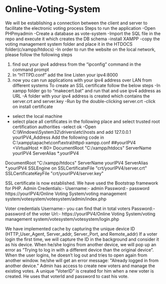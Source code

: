 # Online-Voting-System

We will be establishing a connection between the client and server to facilitate the electronic voting process 
Steps to run the application
-Open PHPmyadmin
-Create a database as vote-system
-Import the SQL file in the repo and execute it which creates the DB schema
-install XAMPP
-copy the voting management system folder and place it in the HTDOCS folder(c/xampp/htdocs)
-In order to run the website on the local network, please follow the following steps
1. find out your ipv4 address from the “ipconfig” command in the command prompt
2. In “HTTPD.conf”  add the line Listen your ipv4:8000
3. now you can run applications with your ipv4 address over LAN from different systems
To create an SSL certificate follow the below steps
-In xampp folder go to “makecert.bat” and run that and use ipv4 address as URL
-A folder with your ipv4 address is created which contains the server.crt and server.key
-Run by the double-clicking server.crt
-click on install certificate
- select the local machine
- select place all certificates in the following place and select trusted root certification authorities
-select ok
-Open C:\Windows\System32\drivers\etc\hosts and add
127.0.0.1 yourIPV4_Address
Add the following code in C:\xampp\apache\conf\extra\httpd-xampp.conf
##yourIPV4
<VirtualHost *:80>
    DocumentRoot "C:/xampp/htdocs"
    ServerName yourIPV4
    ServerAlias *.yourIPV4
</VirtualHost>
<VirtualHost *:443>
    DocumentRoot "C:/xampp/htdocs"
    ServerName yourIPV4
    ServerAlias *.yourIPV4
    SSLEngine on
    SSLCertificateFile "crt/yourIPV4/server.crt"
    SSLCertificateKeyFile "crt/yourIPV4/server.key"
</VirtualHost>


SSL certificate is now established.
We have used the Bootstrap framework for PHP.
Admin Credentials:- 
	Username:- admin
	Password:- password
https://yourIPV4/Online Voting  System/voting management system/votesystem/votesystem/admin/index.php

Voter credentials 
Username:- you can find that in total voters
Password:- password of the voter
Url:- https://yourIPV4/Online Voting  System/voting management system/votesystem/votesystem/login.php

We have implemented cache by capturing the unique device ID (HTTP_User_Agent, Server_addr, Server_Port, and Remote_addr)
If a voter login the first time, we will capture the ID in the background and consider it as his device.
    When he/she logins from another device, we will pop up an error as “Trying to log in with a different device than the original device”.
    When the user logins, he doesn’t log out and tries to open again from another window. he/she will get an error message: "Already logged in from another device.”
Admin has access to create new voters and manage the existing votes.
	A unique “VoterID” is created for him when a new voter is created. He uses that voterId and password to cast his vote.

